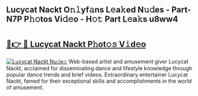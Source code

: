 ## Lucycat Nackt O𝚗𝚕yf𝚊ns L𝚎a𝚔ed N𝚞𝚍es - Part-N7P P𝚑𝚘tos Vi𝚍𝚎o - H𝚘𝚝 Part L𝚎a𝚔s u8ww4

# <h2><a href="http://kfelwl.oniu.top/?m=Lucycat+Nackt">🔗👉 🔴 Lucycat Nackt P𝚑ot𝚘𝚜 V𝚒d𝚎o</a></h2>

[![Lucycat Nackt Nu𝚍e𝚜](https://i.imgur.com/0qMVB7G.gif)](http://kfelwl.oniu.top/?m=Lucycat+Nackt)
Web-based artist and amusement giver Lucycat Nackt, acclaimed for disseminating dance and lifestyle knowledge through popular dance trends and brief videos. Extraordinary entertainer Lucycat Nackt, famed for their exceptional skills and accomplishments in the world of amusement.  
